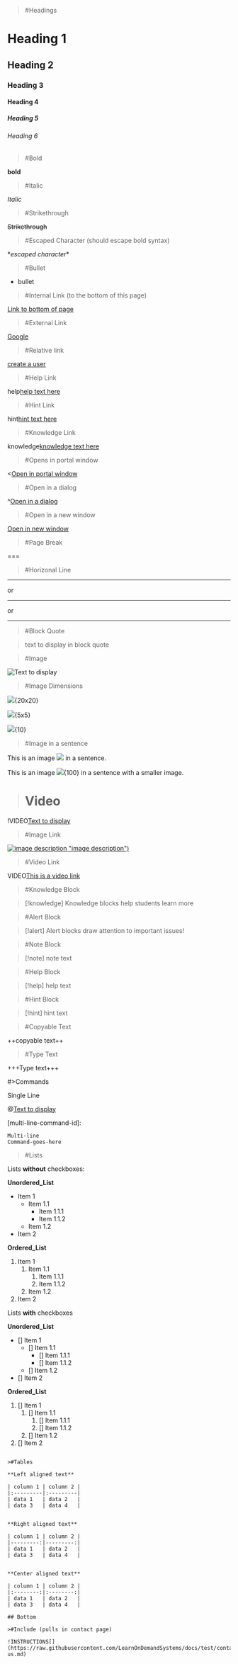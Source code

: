 >#Headings

# Heading 1 

## Heading 2 

### Heading 3 

#### Heading 4 

##### Heading 5 

###### Heading 6 

>#Bold

**bold** 

>#Italic

*Italic* 

>#Strikethrough

~~Strikethrough~~ 

>#Escaped Character (should escape bold syntax)

\**escaped character**

>#Bullet

- bullet

>#Internal Link (to the bottom of this page)

[Link to bottom of page](#bottom)

>#External Link

[Google](https://google.com)

>#Relative link

[create a user](create-user.md)

>#Help Link

help[help text here](https://google.com)      

>#Hint Link

hint[hint text here](https://www.learnondemandsystems.com/) 

>#Knowledge Link 

knowledge[knowledge text here](https://www.learnondemandsystems.com/)                                       

>#Opens in portal window

<[Open in portal window](https://www.learnondemandsystems.com)    

>#Open in a dialog

^[Open in a dialog](https://www.learnondemandsystems.com)      

>#Open in a new window

[Open in new window ](https://www.learnondemandsystems.com)      

>#Page Break        

===  

>#Horizonal Line

---

or 

*** 

or

___ 

>#Block Quote

> text to display in block quote       

>#Image 

![Text to display](https://www.learnondemandsystems.com/wp-content/uploads/2018/03/lods-default-post-image.png) 

>#Image Dimensions

![](https://www.learnondemandsystems.com/wp-content/uploads/2018/03/lods-default-post-image.png){20x20}

![](https://www.learnondemandsystems.com/wp-content/uploads/2018/03/lods-default-post-image.png){5x5}

![](https://www.learnondemandsystems.com/wp-content/uploads/2018/03/lods-default-post-image.png){10}

>#Image in a sentence

This is an image ![](https://www.learnondemandsystems.com/wp-content/uploads/2018/03/lods-default-post-image.png) in a sentence.

This is an image ![](https://www.learnondemandsystems.com/wp-content/uploads/2018/03/lods-default-post-image.png){100} in a sentence with a smaller image.

># Video 

!VIDEO[Text to display](https://www.youtube.com/watch?v=f3UXxcqGSc4)

>#Image Link

[![image description](https://www.learnondemandsystems.com/wp-content/uploads/2018/03/lods-default-post-image.png) "image description")](https://learnondemandsystems.com)

>#Video Link

VIDEO[This is a video link](https://www.learnondemandsystems.com)

>#Knowledge Block

>[!knowledge] Knowledge blocks help students learn more

>#Alert Block

>[!alert] Alert blocks draw attention to important issues! 

>#Note Block

>[!note] note text   

>#Help Block

>[!help] help text

>#Hint Block

>[!hint] hint text

>#Copyable Text

++copyable text++ 

>#Type Text

+++Type text+++    

#>Commands

Single Line

@[Text to display](`-get=service`)

[multi-line-command-id]:
```
Multi-line
Command-goes-here
```

>#Lists

Lists **without** checkboxes:

**Unordered_List**
- Item 1
    - Item 1.1
        - Item 1.1.1
        - Item 1.1.2
    - Item 1.2
- Item 2

**Ordered_List**
1. Item 1
    1. Item 1.1
        1. Item 1.1.1
        1. Item 1.1.2
    1. Item 1.2
1. Item 2


Lists **with** checkboxes

**Unordered_List**
- [] Item 1
    - [] Item 1.1
        - [] Item 1.1.1
        - [] Item 1.1.2
    - [] Item 1.2
- [] Item 2

**Ordered_List**
1. [] Item 1
    1. [] Item 1.1
        1. [] Item 1.1.1
        1. [] Item 1.1.2
    1. [] Item 1.2
1. [] Item 2
```

>#Tables

**Left aligned text**

| column 1 | column 2 |
|:---------|:---------|
| data 1   | data 2   |
| data 3   | data 4   |


**Right aligned text**

| column 1 | column 2 |
|---------:|---------:|
| data 1   | data 2   |
| data 3   | data 4   |


**Center aligned text**

| column 1 | column 2 |
|:--------:|:--------:|
| data 1   | data 2   |
| data 3   | data 4   |

## Bottom

>#Include (pulls in contact page)

!INSTRUCTIONS[](https://raw.githubusercontent.com/LearnOnDemandSystems/docs/test/contact-us.md)   
